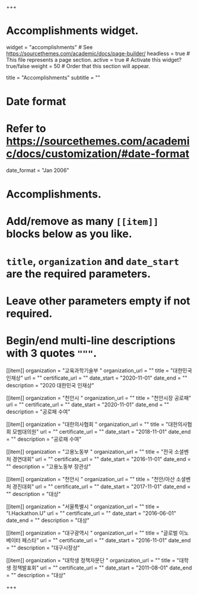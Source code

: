+++
# Accomplishments widget.
widget = "accomplishments"  # See https://sourcethemes.com/academic/docs/page-builder/
headless = true  # This file represents a page section.
active = true  # Activate this widget? true/false
weight = 50  # Order that this section will appear.

title = "Accomplish&shy;ments"
subtitle = ""

# Date format
#   Refer to https://sourcethemes.com/academic/docs/customization/#date-format
date_format = "Jan 2006"

# Accomplishments.
#   Add/remove as many `[[item]]` blocks below as you like.
#   `title`, `organization` and `date_start` are the required parameters.
#   Leave other parameters empty if not required.
#   Begin/end multi-line descriptions with 3 quotes `"""`.

[[item]]
  organization = "교육과학기술부 "
  organization_url = ""
  title = "대한민국 인재상"
  url = ""
  certificate_url = ""
  date_start = "2020-11-01"
  date_end = ""
  description = "2020 대한민국 인재상"

[[item]]
  organization = "천안시 "
  organization_url = ""
  title = "천안시장 공로패"
  url = ""
  certificate_url = ""
  date_start = "2020-11-01"
  date_end = ""
  description = "공로패 수여"

[[item]]
  organization = "대한의사협회 "
  organization_url = ""
  title = "대한의사협회 모범대의원"
  url = ""
  certificate_url = ""
  date_start = "2018-11-01"
  date_end = ""
  description = "공로패 수여"

[[item]]
  organization = "고용노동부 "
  organization_url = ""
  title = "전국 소셜벤처 경연대회"
  url = ""
  certificate_url = ""
  date_start = "2016-11-01"
  date_end = ""
  description = "고용노동부 장관상"

[[item]]
  organization = "천안시 "
  organization_url = ""
  title = "천안/아산 소셜벤처 경진대회"
  url = ""
  certificate_url = ""
  date_start = "2017-11-01"
  date_end = ""
  description = "대상"

[[item]]
  organization = "서울특별시 "
  organization_url = ""
  title = "I.Hackathon.U"
  url = ""
  certificate_url = ""
  date_start = "2016-06-01"
  date_end = ""
  description = "대상"

[[item]]
  organization = "대구광역시 "
  organization_url = ""
  title = "글로벌 이노베이터 페스타"
  url = ""
  certificate_url = ""
  date_start = "2016-11-01"
  date_end = ""
  description = "대구시장상"

[[item]]
  organization = "대학생 정책자문단 "
  organization_url = ""
  title = "대학생 정책발표회"
  url = ""
  certificate_url = ""
  date_start = "2011-08-01"
  date_end = ""
  description = "대상"



+++
